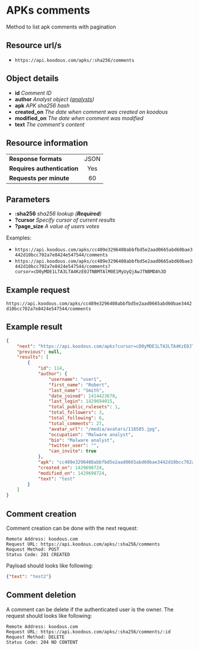 # APKs comments

Method to list apk comments with pagination

## Resource url/s

* `https://api.koodous.com/apks/:sha256/comments`

## Object details

* **id** _Comment ID_
* **author** _Analyst object ([analysts](/rest-api/analysts/))_
* **apk** _APK sha256 hash_
* **created_on** _The date when comment was created on koodous_
* **modified_on** _The date when comment was modified_
* **text** _The comment's content_

## Resource information

| | |
| ------------- |:-------------:|
| **Response formats** | JSON |
| **Requires authentication** | Yes |
| **Requests per minute** | 60|

## Parameters

* **:sha256** _sha256 lookup (**Required**)_
* **?cursor** _Specify cursor of current results_
* **?page_size** _A value of users votes_

Examples:

* `https://api.koodous.com/apks/cc489e3296408abbfbd5e2aad0665abd60bae3442d10bcc702a7e8424e547544/comments`
* `https://api.koodous.com/apks/cc489e3296408abbfbd5e2aad0665abd60bae3442d10bcc702a7e8424e547544/comments?cursor=cD0yMDE1LTA3LTA4KzE0JTNBMTAlM0E1MyUyQjAwJTNBMDA%3D`

## Example request

`https://api.koodous.com/apks/cc489e3296408abbfbd5e2aad0665abd60bae3442d10bcc702a7e8424e547544/comments`

## Example result
```json
{
    "next": "https://api.koodous.com/apks?cursor=cD0yMDE1LTA3LTA4KzE0JTNBMTAlM0E1MyUyQjAwJTNBMDA%3D",
    "previous": null,
    "results": [
        {
            "id": 114,
            "author": {
                "username": "user1",
                "first_name": "Robert",
                "last_name": "Smith",
                "date_joined": 1414423670,
                "last_login": 1429694015,
                "total_public_rulesets": 1,
                "total_followers": 3,
                "total_following": 6,
                "total_comments": 27,
                "avatar_url": "/media/avatars/116585.jpg",
                "occupation": "Malware analyst",
                "bio": "Malware analyst",
                "twitter_user": "",
                "can_invite": true
            },
            "apk": "cc489e3296408abbfbd5e2aad0665abd60bae3442d10bcc702a7e8424e547544",
            "created_on": 1429698724,
            "modified_on": 1429698724,
            "text": "test"
        }
    ]
}
```

## Comment creation

Comment creation can be done with the next request:

```
Remote Address: koodous.com
Request URL: https://api.koodous.com/apks/:sha256/comments
Request Method: POST
Status Code: 201 CREATED
```

Payload should looks like following:

```json
{"text": "test2"}
```

## Comment deletion

A comment can be delete if the authenticated user is the owner. The request should looks like following:

```
Remote Address: koodous.com
Request URL: https://api.koodous.com/apks/:sha256/comments/:id
Request Method: DELETE
Status Code: 204 NO CONTENT
```